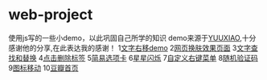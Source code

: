 # web-project
使用js写的一些小demo，以此巩固自己所学的知识
demo来源于[YUUXIAO](https://github.com/YUUXIAO),十分感谢他的分享,在此表达我的感谢！
1[文字右移demo](https://readream.github.io/web-project/文字右移/index.html)
2[网页换肤效果页面](https://readream.github.io/web-project/网页换肤/index.html)
3[文字查找和替换](https://readream.github.io/web-project/文字查找和替换/index.html)
4[点击删除标签](https://readream.github.io/web-project/点击删除标签/index.html)
5[简易选项卡](https://readream.github.io/web-project/简易选项卡/index.html)
6[星星闪烁](https://readream.github.io/web-project/星星闪烁/index.html)
7[自定义右键菜单](https://readream.github.io/web-project/自定义右键菜单/index.html)
8[随机验证码](https://readream.github.io/web-project/随机验证码/index.html)
9[图标移动](https://readream.github.io/web-project/图标移动/index.html)
10[豆瓣首页](https://readream.github.io/web-project/豆瓣/main.html)

